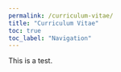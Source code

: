 ```yaml
---
permalink: /curriculum-vitae/
title: "Curriculum Vitae"
toc: true
toc_label: "Navigation"
---
```


This is a test.